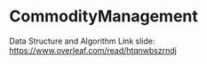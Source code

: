 # CommodityManagement
Data Structure and Algorithm
Link slide: https://www.overleaf.com/read/htqnwbszrndj
